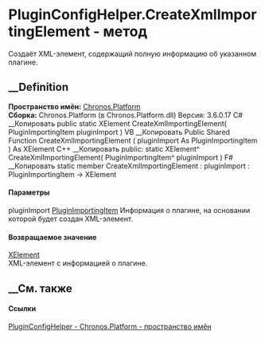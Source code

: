 # PluginConfigHelper.CreateXmlImportingElement - метод
Создаёт XML-элемент, содержащий полную информацию об указанном плагине.
## __Definition
 **Пространство имён:** [Chronos.Platform](N_Chronos_Platform.htm)  
 **Сборка:** Chronos.Platform (в Chronos.Platform.dll) Версия: 3.6.0.17
C# __Копировать
     public static XElement CreateXmlImportingElement(
    	PluginImportingItem pluginImport
    )
VB __Копировать
     Public Shared Function CreateXmlImportingElement ( 
    	pluginImport As PluginImportingItem
    ) As XElement
C++ __Копировать
     public:
    static XElement^ CreateXmlImportingElement(
    	PluginImportingItem^ pluginImport
    )
F# __Копировать
     static member CreateXmlImportingElement : 
            pluginImport : PluginImportingItem -> XElement 
#### Параметры
pluginImport
[PluginImportingItem](T_Chronos_Platform_Scheduling_PluginImportingItem.htm)
    Информация о плагине, на основании которой будет создан XML-элемент.
#### Возвращаемое значение
[XElement](https://learn.microsoft.com/dotnet/api/system.xml.linq.xelement)  
XML-элемент с информацией о плагине.
##  __См. также
#### Ссылки
[PluginConfigHelper - ](T_Chronos_Platform_PluginConfigHelper.htm)
[Chronos.Platform - пространство имён](N_Chronos_Platform.htm)
